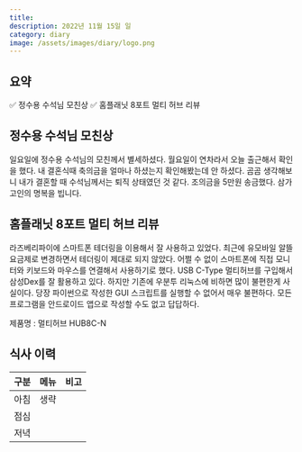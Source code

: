 ```yaml
---
title: 
description: 2022년 11월 15일 일
category: diary
image: /assets/images/diary/logo.png
---
```


요약
---
✅ 정수용 수석님 모친상
✅ 홈플래닛 8포트 멀티 허브 리뷰


정수용 수석님 모친상
---
일요일에 정수용 수석님의 모친께서 별세하셨다. 
월요일이 연차라서 오늘 출근해서 확인을 했다. 
내 결혼식때 축의금을 얼마나 하셨는지 확인해봤는데 안 하셨다. 
곰곰 생각해보니 내가 결혼할 때 수석님께서는 퇴직 상태였던 것 같다. 
조의금을 5만원 송금했다. 
삼가 고인의 명복을 빕니다. 


홈플래닛 8포트 멀티 허브 리뷰
---

라즈베리파이에 스마트폰 테더링을 이용해서 잘 사용하고 있었다. 
최근에 유모바일 알뜰 요금제로 변경하면서 테더링이 제대로 되지 않았다. 
어쩔 수 없이 스마트폰에 직접 모니터와 키보드와 마우스를 연결해서 사용하기로 했다. 
USB C-Type 멀티허브를 구입해서 삼성Dex를 잘 활용하고 있다. 
하지만 기존에 우분투 리눅스에 비하면 많이 불편한게 사실이다. 
당장 파이썬으로 작성한 GUI 스크립트를 실행할 수 없어서 매우 불편하다. 
모든 프로그램을 안드로이드 앱으로 작성할 수도 없고 답답하다. 


제품명 : 멀티허브 HUB8C-N



식사 이력
---

|구분|메뉴|비고|
|---|---|---|
|아침|생략|   |
|점심|   |   |
|저녁|   |   |

